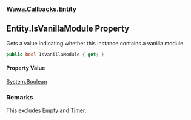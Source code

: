 ### [Wawa.Callbacks](Wawa.Callbacks.md 'Wawa.Callbacks').[Entity](Entity.md 'Wawa.Callbacks.Entity')

## Entity.IsVanillaModule Property

Gets a value indicating whether this instance contains a vanilla module.

```csharp
public bool IsVanillaModule { get; }
```

#### Property Value
[System.Boolean](https://docs.microsoft.com/en-us/dotnet/api/System.Boolean 'System.Boolean')

### Remarks
  
This excludes [Empty](Modules.md#Wawa.Callbacks.Modules.Empty 'Wawa.Callbacks.Modules.Empty') and [Timer](Modules.md#Wawa.Callbacks.Modules.Timer 'Wawa.Callbacks.Modules.Timer').
